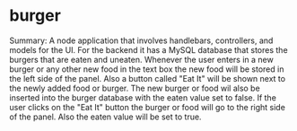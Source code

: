 # burger

Summary: A node application that involves handlebars, controllers, and models for the UI. For the backend it has a MySQL database that stores the burgers that are eaten and uneaten. Whenever the user enters in a new burger or any other new food in the text box the new food will be stored in the left side of the panel. Also a button called "Eat It" will be shown next to the newly added food or burger. The new burger or food wil also be inserted into the burger database with the eaten value set to false. If the user clicks on the "Eat It" button the burger or food will go to the right side of the panel. Also the eaten value will be set to true.  
